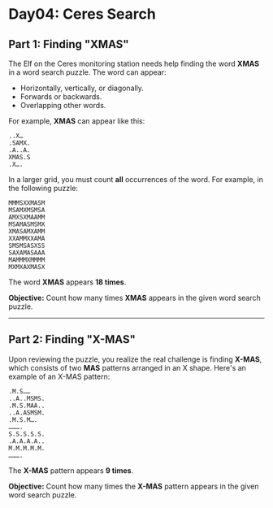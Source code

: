 # Day04: Ceres Search

## Part 1: Finding "XMAS"
The Elf on the Ceres monitoring station needs help finding the word **XMAS** in a word search puzzle. The word can appear:
- Horizontally, vertically, or diagonally.
- Forwards or backwards.
- Overlapping other words.

For example, **XMAS** can appear like this:
```
..X…
.SAMX.
.A..A.
XMAS.S
.X….
```

In a larger grid, you must count **all** occurrences of the word. For example, in the following puzzle:

```
MMMSXXMASM
MSAMXMSMSA
AMXSXMAAMM
MSAMASMSMX
XMASAMXAMM
XXAMMXXAMA
SMSMSASXSS
SAXAMASAAA
MAMMMXMMMM
MXMXAXMASX
```

The word **XMAS** appears **18 times**.

**Objective:** Count how many times **XMAS** appears in the given word search puzzle.

---

## Part 2: Finding "X-MAS"
Upon reviewing the puzzle, you realize the real challenge is finding **X-MAS**, which consists of two **MAS** patterns arranged in an X shape. Here's an example of an X-MAS pattern:
```
.M.S……
..A..MSMS.
.M.S.MAA..
..A.ASMSM.
.M.S.M….
……….
S.S.S.S.S.
.A.A.A.A..
M.M.M.M.M.
……….
```

The **X-MAS** pattern appears **9 times**.

**Objective:** Count how many times the **X-MAS** pattern appears in the given word search puzzle.
